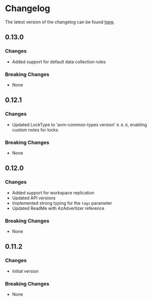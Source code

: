 # Changelog

The latest version of the changelog can be found [here](https://github.com/Azure/bicep-registry-modules/blob/main/avm/res/operational-insights/workspace/CHANGELOG.md).

## 0.13.0

### Changes

- Added support for default data collection rules

### Breaking Changes

- None

## 0.12.1

### Changes

- Updated LockType to 'avm-common-types version' `0.6.0`, enabling custom notes for locks.

### Breaking Changes

- None

## 0.12.0

### Changes

- Added support for workspace replication
- Updated API versions
- Implemented strong typing for the `tags` parameter
- Updated ReadMe with AzAdvertizer reference

### Breaking Changes

- None

## 0.11.2

### Changes

- Initial version

### Breaking Changes

- None
